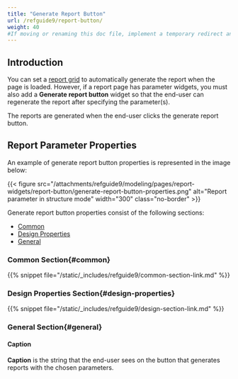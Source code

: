 ```yaml
---
title: "Generate Report Button"
url: /refguide9/report-button/
weight: 40
#If moving or renaming this doc file, implement a temporary redirect and let the respective team know they should update the URL in the product. See Mapping to Products for more details.
---
```


## Introduction

You can set a [report grid](/refguide9/report-grid/) to automatically generate the report when the page is loaded. However, if a report page has parameter widgets, you must also add a **Generate report button** widget so that the end-user can regenerate the report after specifying the parameter(s).

The reports are generated when the end-user clicks the generate report button.

## Report Parameter Properties

An example of generate report button properties is represented in the image below:

{{< figure src="/attachments/refguide9/modeling/pages/report-widgets/report-button/generate-report-button-properties.png" alt="Report parameter in structure mode"   width="300"  class="no-border" >}}

Generate report button properties consist of the following sections:

* [Common](#common)
* [Design Properties](#design-properties)
* [General](#general)

### Common Section{#common}

{{% snippet file="/static/_includes/refguide9/common-section-link.md" %}}

### Design Properties Section{#design-properties}

{{% snippet file="/static/_includes/refguide9/design-section-link.md" %}}

### General Section{#general}

#### Caption

**Caption** is the string that the end-user sees on the button that generates reports with the chosen parameters.
